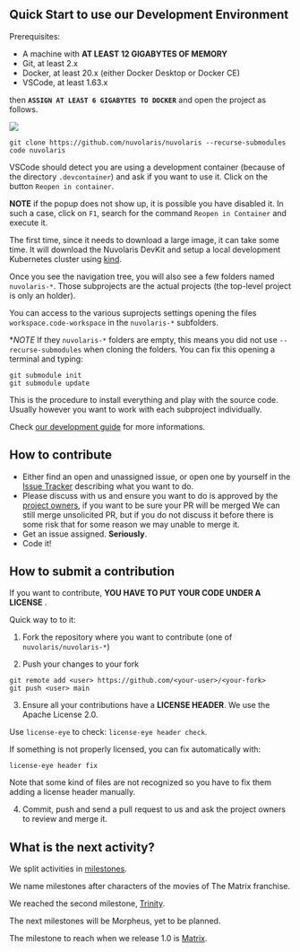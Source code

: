 <!--
  ~ Licensed to the Apache Software Foundation (ASF) under one
  ~ or more contributor license agreements.  See the NOTICE file
  ~ distributed with this work for additional information
  ~ regarding copyright ownership.  The ASF licenses this file
  ~ to you under the Apache License, Version 2.0 (the
  ~ "License"); you may not use this file except in compliance
  ~ with the License.  You may obtain a copy of the License at
  ~
  ~   http://www.apache.org/licenses/LICENSE-2.0
  ~
  ~ Unless required by applicable law or agreed to in writing,
  ~ software distributed under the License is distributed on an
  ~ "AS IS" BASIS, WITHOUT WARRANTIES OR CONDITIONS OF ANY
  ~ KIND, either express or implied.  See the License for the
  ~ specific language governing permissions and limitations
  ~ under the License.
  ~
-->
## Quick Start to use our Development Environment

Prerequisites:

 - A machine with **AT LEAST 12 GIGABYTES OF MEMORY** 
 - Git, at least 2.x 
 - Docker, at least 20.x (either Docker Desktop or Docker CE) 
 - VSCode, at least 1.63.x
 
then  **`ASSIGN AT LEAST 6 GIGABYTES TO DOCKER`** and open the project as follows.

![](devenv.png)

```
git clone https://github.com/nuvolaris/nuvolaris --recurse-submodules
code nuvolaris
```

VSCode should detect you are using a development container (because of the directory `.devcontainer`) and ask if you want to use it. Click on the button `Reopen in container`.

**NOTE** if the popup does not show up, it is possible you have disabled it. In such a case, click on `F1`, search for the command `Reopen in Container` and execute it.

The first time, since it needs to download a large image, it can take some time. It will download the Nuvolaris DevKit  and setup a local development Kubernetes cluster  using [kind](https://kind.sigs.k8s.io/).

Once you see the navigation tree, you will also see a few folders named `nuvolaris-*`. Those subprojects are the actual projects (the top-level project is only an holder). 

You can access to the various suprojects settings opening the files `workspace.code-workspace` in the `nuvolaris-*` subfolders.

**NOTE* If they `nuvolaris-*` folders are empty, this means you did not use `--recurse-submodules` when cloning the folders. You can fix this opening a terminal and typing:

```
git submodule init
git submodule update
```

This is the procedure to install everything and play with the source code. Usually however you want to work with each subproject individually. 

Check  [our development guide](DEVEL.md) for more informations.

## How to contribute

- Either find an open and unassigned issue, or open one by yourself in the [Issue Tracker](https://github.com/nuvolaris/nuvolaris/issues) describing what you want to do.
- Please discuss with us and ensure you want to do is approved by the [project owners](docs/OWNERS.md), if you want to be sure your PR will be merged We can still merge unsolicited PR, but if you do not discuss it before there is some risk that for some reason we may unable to merge it. 
- Get an issue assigned. **Seriously**. 
- Code it!

## How to submit a contribution

If you want to contribute, **YOU HAVE TO PUT YOUR CODE UNDER A LICENSE** . 

Quick way to to it:

1. Fork the repository where you want to contribute (one of `nuvolaris/nuvolaris-*`) 

2. Push your changes to your fork

```
git remote add <user> https://github.com/<your-user>/<your-fork>
git push <user> main
```

3. Ensure all your contributions have a **LICENSE HEADER**.  We use the Apache License 2.0.

Use `license-eye` to check: `license-eye header check`.

If something is not properly licensed, you can fix automatically with:

```
license-eye header fix
```

Note that some kind of files are not recognized so you have to fix them adding a license header manually.

4. Commit, push and send a pull request to us and ask the project owners to review and merge it. 

## What is the next activity?

We split activities in [milestones](https://github.com/nuvolaris/nuvolaris/milestones?direction=asc&sort=title&state=open).

We name milestones after characters of the movies of The Matrix franchise. 

We reached the second milestone, [Trinity](docs/Trinity.md).

The next milestones will be Morpheus, yet to be planned.

The milestone to reach when we release 1.0 is [Matrix](docs/Matrix.md).
 
